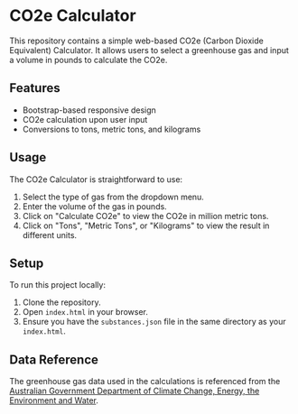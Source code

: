 # CO2e Calculator

This repository contains a simple web-based CO2e (Carbon Dioxide Equivalent) Calculator. It allows users to select a greenhouse gas and input a volume in pounds to calculate the CO2e.

## Features

- Bootstrap-based responsive design
- CO2e calculation upon user input
- Conversions to tons, metric tons, and kilograms

## Usage

The CO2e Calculator is straightforward to use:
1. Select the type of gas from the dropdown menu.
2. Enter the volume of the gas in pounds.
3. Click on "Calculate CO2e" to view the CO2e in million metric tons.
4. Click on "Tons", "Metric Tons", or "Kilograms" to view the result in different units.

## Setup

To run this project locally:

1. Clone the repository.
2. Open `index.html` in your browser.
3. Ensure you have the `substances.json` file in the same directory as your `index.html`.

## Data Reference

The greenhouse gas data used in the calculations is referenced from the [Australian Government Department of Climate Change, Energy, the Environment and Water](https://www.dcceew.gov.au/environment/protection/ozone/rac/global-warming-potential-values-hfc-refrigerants).

